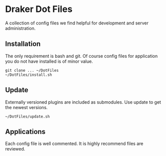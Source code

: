 # Draker Dot Files

A collection of config files we find helpful for development and server administration.

## Installation

The only requirement is bash and git. Of course config files for application you do not have installed is of minor value.

```shell
git clone ... ~/DotFiles
~/DotFiles/install.sh
```

## Update

Externally versioned plugins are included as submodules. Use update to get the newest versions.

```shell
~/DotFiles/update.sh
```

## Applications

Each config file is well commented. It is highly recommend files are reviewed.
